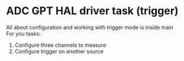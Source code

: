 # ADC GPT HAL driver task (trigger)

All about configuration and working with trigger mode is inside main  
For you tasks:
1. Configure three channels to measure
2. Configure trigger on another source
